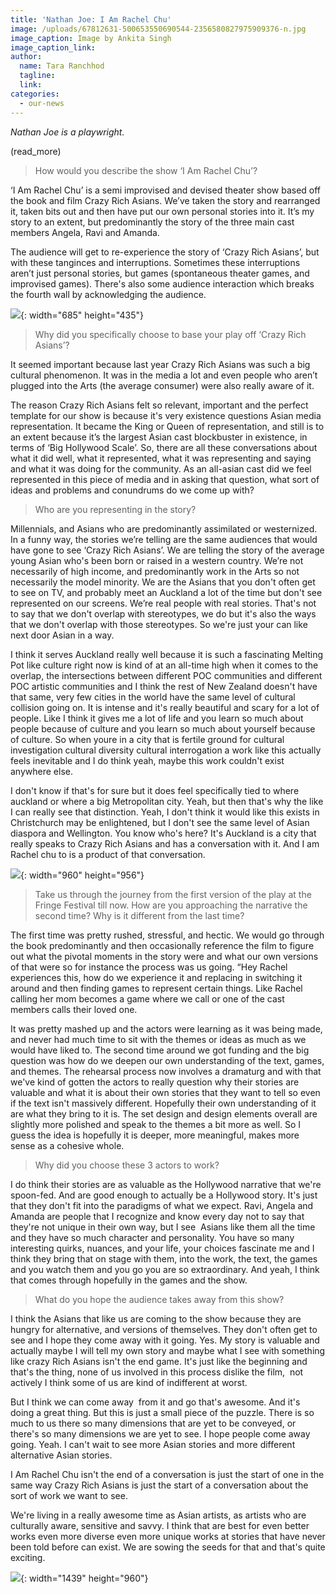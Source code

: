 ```yaml
---
title: 'Nathan Joe: I Am Rachel Chu'
image: /uploads/67812631-500653550690544-2356580827975909376-n.jpg
image_caption: Image by Ankita Singh
image_caption_link:
author:
  name: Tara Ranchhod
  tagline:
  link:
categories:
  - our-news
---
```


*Nathan Joe is a playwright.*

(read\_more)

> How would you describe the show ‘I Am Rachel Chu’?&nbsp;

‘I Am Rachel Chu’ is a semi improvised and devised theater show based off the book and film Crazy Rich Asians. We’ve taken the story and rearranged it, taken bits out and then have put our own personal stories into it. It’s my story to an extent, but predominantly the story of the three main cast members Angela, Ravi and Amanda.&nbsp;

The audience will get to re-experience the story of ‘Crazy Rich Asians’, but with these tanginces and interruptions. Sometimes these interruptions aren’t just personal stories, but games (spontaneous theater games, and improvised games). There's also some audience interaction which breaks the fourth wall by acknowledging the audience.

![](/uploads/irc.jpg){: width="685" height="435"}

> Why did you specifically choose to base your play off ‘Crazy Rich Asians’?&nbsp;

It seemed important because last year Crazy Rich Asians was such a big cultural phenomenon. It was in the media a lot and even people who aren’t plugged into the Arts (the average consumer) were also really aware of it.&nbsp;

The reason Crazy Rich Asians felt so relevant, important and the perfect template for our show is because it's very existence questions Asian media representation. It became the King or Queen of representation, and still is to an extent because it’s the largest Asian cast blockbuster in existence, in terms of ‘Big Hollywood Scale’. So, there are all these conversations about what it did well, what it represented, what it was representing and saying and what it was doing for the community. As an all-asian cast did we feel represented in this piece of media and in asking that question, what sort of ideas and problems and conundrums do we come up with?&nbsp;

> Who are you representing in the story?

Millennials, and Asians who are predominantly assimilated or westernized. In a funny way, the stories we’re telling are the same audiences that would have gone to see ‘Crazy Rich Asians’. We are telling the story of the average young Asian who's been born or raised in a western country. We’re not necessarily of high income, and predominantly work in the Arts so not necessarily the model minority. We are the Asians that you don't often get to see on TV, and probably meet an Auckland a lot of the time but don't see represented on our screens. We’re real people with real stories. That's not to say that we don't overlap with stereotypes, we do but it's also the ways that we don't overlap with those stereotypes. So we're just your can like next door Asian in a way.&nbsp;

I think it serves Auckland really well because it is such a fascinating Melting Pot like culture right now is kind of at an all-time high when it comes to the overlap, the intersections between different POC communities and different POC artistic communities and I think the rest of New Zealand doesn't have that same, very few cities in the world have the same level of cultural collision going on. It is intense and it's really beautiful and scary for a lot of people. Like I think it gives me a lot of life and you learn so much about people because of culture and you learn so much about yourself because of culture. So when youre in a city that is fertile ground for cultural investigation cultural diversity cultural interrogation a work like this actually feels inevitable and I do think yeah, maybe this work couldn't exist anywhere else.

I don't know if that's for sure but it does feel specifically tied to where auckland or where a big Metropolitan city. Yeah, but then that's why the like I can really see that distinction. Yeah, I don't think it would like this exists in Christchurch may be enlightened, but I don't see the same level of Asian diaspora and Wellington. You know who's here? It's Auckland is a city that really speaks to Crazy Rich Asians and has a conversation with it. And I am Rachel chu to is a product of that conversation.

![](/uploads/67199143-463342954457737-3136277027544367104-n-1.jpg){: width="960" height="956"}

> Take us through the journey from the first version of the play at the Fringe Festival till now. How are you approaching the narrative the second time? Why is it different from the last time?&nbsp;

The first time was pretty rushed, stressful, and hectic. We would go through the book predominantly and then occasionally reference the film to figure out what the pivotal moments in the story were and what our own versions of that were so for instance the process was us going. “Hey Rachel experiences this, how do we experience it and replacing in switching it around and then finding games to represent certain things. Like Rachel calling her mom becomes a game where we call or one of the cast members calls their loved one.&nbsp;

It was pretty mashed up and the actors were learning as it was being made, and never had much time to sit with the themes or ideas as much as we would have liked to. The second time around we got funding and the big question was how do we deepen our own understanding of the text, games, and themes. The rehearsal process now involves a dramaturg and with that we've kind of gotten the actors to really question why their stories are valuable and what it is about their own stories that they want to tell so even if the text isn't massively different. Hopefully their own understanding of it are what they bring to it is. The set design and design elements overall are slightly more polished and speak to the themes a bit more as well. So I guess the idea is hopefully it is deeper, more meaningful, makes more sense as a cohesive whole.

> Why did you choose these 3 actors to work?&nbsp;

I do think their stories are as valuable as the Hollywood narrative that we're spoon-fed. And are good enough to actually be a Hollywood story. It's just that they don't fit into the paradigms of what we expect. Ravi, Angela and Amanda are people that I recognize and know every day not to say that they're not unique in their own way, but I see&nbsp; Asians like them all the time and they have so much character and personality. You have so many interesting quirks, nuances, and your life, your choices fascinate me and I think they bring that on stage with them, into the work, the text, the games and you watch them and you go you are so extraordinary. And yeah, I think that comes through hopefully in the games and the show.

> What do you hope the audience takes away from this show?&nbsp;

I think the Asians that like us are coming to the show because they are hungry for alternative, and versions of themselves. They don't often get to see and I hope they come away with it going. Yes. My story is valuable and actually maybe I will tell my own story and maybe what I see with something like crazy Rich Asians isn't the end game. It's just like the beginning and that's the thing, none of us involved in this process dislike the film,&nbsp; not actively I think some of us are kind of indifferent at worst.

But I think we can come away&nbsp; from it and go that's awesome. And it's doing a great thing. But this is just a small piece of the puzzle. There is so much to us there so many dimensions that are yet to be conveyed, or there's so many dimensions we are yet to see. I hope people come away going. Yeah. I can't wait to see more Asian stories and more different alternative Asian stories.&nbsp;&nbsp;

I Am Rachel Chu isn't the end of a conversation is just the start of one in the same way Crazy Rich Asians is just the start of a conversation about the sort of work we want to see.

We're living in a really awesome time as Asian artists, as artists who are culturally aware, sensitive and savvy. I think that are best for even better works even more diverse even more unique works at stories that have never been told before can exist. We are sowing the seeds for that and that's quite exciting.

![](/uploads/67288749-1735484549929634-2231182759483670528-n.jpg){: width="1439" height="960"}